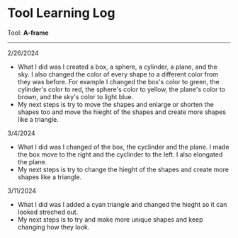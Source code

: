 # Tool Learning Log

Tool: **A-frame**

---

2/26/2024
* What I did was I created a box, a sphere, a cylinder, a plane, and the sky. I also changed the color of every shape to a different color from they was before. For example I changed the box's color to green, the cylinder's color to red, the sphere's color to yellow, the plane's color to brown, and the sky's color to light blue.
* My next steps is try to move the shapes and enlarge or shorten the shapes too and move the hieght of the shapes and create more shapes like a triangle.

3/4/2024
* What I did was I changed of the box, the cyclinder and the plane. I made the box move to the right and the cyclinder to the left. I also elongated the plane.
* My next steps is try to change the hieght of the shapes and create more shapes like a triangle.


3/11/2024
* What I did was I added a cyan triangle and changed the hieght so it can looked streched out.
* My next steps is to try and make more unique shapes and keep changing how they look.
